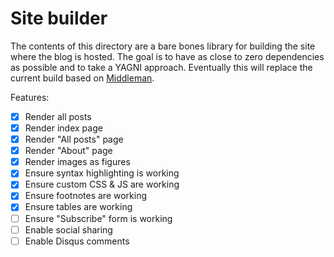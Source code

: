 # Site builder

The contents of this directory are a bare bones library for building the site
where the blog is hosted. The goal is to have as close to zero dependencies as
possible and to take a YAGNI approach. Eventually this will replace the current
build based on [Middleman][1].

Features:

- [x] Render all posts
- [x] Render index page
- [x] Render "All posts" page
- [x] Render "About" page
- [x] Render images as figures
- [x] Ensure syntax highlighting is working
- [x] Ensure custom CSS & JS are working
- [x] Ensure footnotes are working
- [x] Ensure tables are working
- [ ] Ensure "Subscribe" form is working
- [ ] Enable social sharing
- [ ] Enable Disqus comments

[1]: https://middlemanapp.com/
